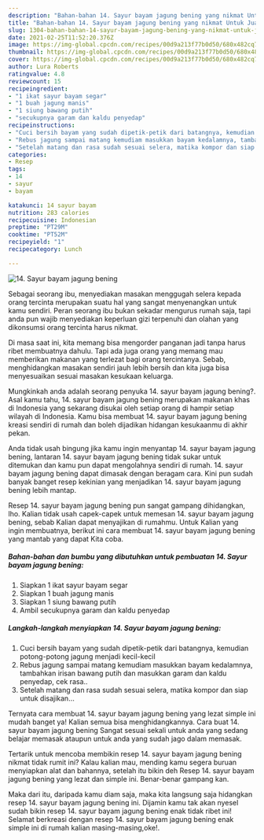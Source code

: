 ```yaml
---
description: "Bahan-bahan 14. Sayur bayam jagung bening yang nikmat Untuk Jualan"
title: "Bahan-bahan 14. Sayur bayam jagung bening yang nikmat Untuk Jualan"
slug: 1304-bahan-bahan-14-sayur-bayam-jagung-bening-yang-nikmat-untuk-jualan
date: 2021-02-25T11:52:20.376Z
image: https://img-global.cpcdn.com/recipes/00d9a213f77b0d50/680x482cq70/14-sayur-bayam-jagung-bening-foto-resep-utama.jpg
thumbnail: https://img-global.cpcdn.com/recipes/00d9a213f77b0d50/680x482cq70/14-sayur-bayam-jagung-bening-foto-resep-utama.jpg
cover: https://img-global.cpcdn.com/recipes/00d9a213f77b0d50/680x482cq70/14-sayur-bayam-jagung-bening-foto-resep-utama.jpg
author: Lura Roberts
ratingvalue: 4.8
reviewcount: 15
recipeingredient:
- "1 ikat sayur bayam segar"
- "1 buah jagung manis"
- "1 siung bawang putih"
- "secukupnya garam dan kaldu penyedap"
recipeinstructions:
- "Cuci bersih bayam yang sudah dipetik-petik dari batangnya, kemudian potong-potong jagung menjadi kecil-kecil"
- "Rebus jagung sampai matang kemudiam masukkan bayam kedalamnya, tambahkan irisan bawang putih dan masukkan garam dan kaldu penyedap, cek rasa.."
- "Setelah matang dan rasa sudah sesuai selera, matika kompor dan siap untuk disajikan..."
categories:
- Resep
tags:
- 14
- sayur
- bayam

katakunci: 14 sayur bayam 
nutrition: 283 calories
recipecuisine: Indonesian
preptime: "PT29M"
cooktime: "PT52M"
recipeyield: "1"
recipecategory: Lunch

---
```



![14. Sayur bayam jagung bening](https://img-global.cpcdn.com/recipes/00d9a213f77b0d50/680x482cq70/14-sayur-bayam-jagung-bening-foto-resep-utama.jpg)

Sebagai seorang ibu, menyediakan masakan menggugah selera kepada orang tercinta merupakan suatu hal yang sangat menyenangkan untuk kamu sendiri. Peran seorang ibu bukan sekadar mengurus rumah saja, tapi anda pun wajib menyediakan keperluan gizi terpenuhi dan olahan yang dikonsumsi orang tercinta harus nikmat.

Di masa  saat ini, kita memang bisa mengorder panganan jadi tanpa harus ribet membuatnya dahulu. Tapi ada juga orang yang memang mau memberikan makanan yang terlezat bagi orang tercintanya. Sebab, menghidangkan masakan sendiri jauh lebih bersih dan kita juga bisa menyesuaikan sesuai masakan kesukaan keluarga. 



Mungkinkah anda adalah seorang penyuka 14. sayur bayam jagung bening?. Asal kamu tahu, 14. sayur bayam jagung bening merupakan makanan khas di Indonesia yang sekarang disukai oleh setiap orang di hampir setiap wilayah di Indonesia. Kamu bisa membuat 14. sayur bayam jagung bening kreasi sendiri di rumah dan boleh dijadikan hidangan kesukaanmu di akhir pekan.

Anda tidak usah bingung jika kamu ingin menyantap 14. sayur bayam jagung bening, lantaran 14. sayur bayam jagung bening tidak sukar untuk ditemukan dan kamu pun dapat mengolahnya sendiri di rumah. 14. sayur bayam jagung bening dapat dimasak dengan beragam cara. Kini pun sudah banyak banget resep kekinian yang menjadikan 14. sayur bayam jagung bening lebih mantap.

Resep 14. sayur bayam jagung bening pun sangat gampang dihidangkan, lho. Kalian tidak usah capek-capek untuk memesan 14. sayur bayam jagung bening, sebab Kalian dapat menyajikan di rumahmu. Untuk Kalian yang ingin membuatnya, berikut ini cara membuat 14. sayur bayam jagung bening yang mantab yang dapat Kita coba.

<!--inarticleads1-->

##### Bahan-bahan dan bumbu yang dibutuhkan untuk pembuatan 14. Sayur bayam jagung bening:

1. Siapkan 1 ikat sayur bayam segar
1. Siapkan 1 buah jagung manis
1. Siapkan 1 siung bawang putih
1. Ambil secukupnya garam dan kaldu penyedap




<!--inarticleads2-->

##### Langkah-langkah menyiapkan 14. Sayur bayam jagung bening:

1. Cuci bersih bayam yang sudah dipetik-petik dari batangnya, kemudian potong-potong jagung menjadi kecil-kecil
1. Rebus jagung sampai matang kemudiam masukkan bayam kedalamnya, tambahkan irisan bawang putih dan masukkan garam dan kaldu penyedap, cek rasa..
1. Setelah matang dan rasa sudah sesuai selera, matika kompor dan siap untuk disajikan...




Ternyata cara membuat 14. sayur bayam jagung bening yang lezat simple ini mudah banget ya! Kalian semua bisa menghidangkannya. Cara buat 14. sayur bayam jagung bening Sangat sesuai sekali untuk anda yang sedang belajar memasak ataupun untuk anda yang sudah jago dalam memasak.

Tertarik untuk mencoba membikin resep 14. sayur bayam jagung bening nikmat tidak rumit ini? Kalau kalian mau, mending kamu segera buruan menyiapkan alat dan bahannya, setelah itu bikin deh Resep 14. sayur bayam jagung bening yang lezat dan simple ini. Benar-benar gampang kan. 

Maka dari itu, daripada kamu diam saja, maka kita langsung saja hidangkan resep 14. sayur bayam jagung bening ini. Dijamin kamu tak akan nyesel sudah bikin resep 14. sayur bayam jagung bening enak tidak ribet ini! Selamat berkreasi dengan resep 14. sayur bayam jagung bening enak simple ini di rumah kalian masing-masing,oke!.

